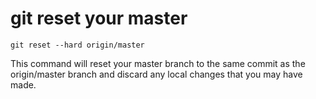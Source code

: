 # git reset your master
 
`git reset --hard origin/master`

This command will reset your master branch to the same commit as the origin/master branch and discard any local changes that you may have made.


